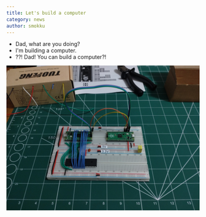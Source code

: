 ```yaml
---
title: Let's build a computer
category: news
author: smokku
---
```


- Dad, what are you doing?
- I'm building a computer.
- ??! Dad! You can build a computer?!

![X65 breadboard](/images/2024-01-14_board.jpg)
